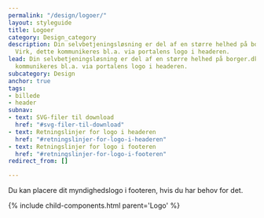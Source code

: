 ```yaml
---
permalink: "/design/logoer/"
layout: styleguide
title: Logoer
category: Design_category
description: Din selvbetjeningsløsning er del af en større helhed på borger.dk og
  Virk, dette kommunikeres bl.a. via portalens logo i headeren.
lead: Din selvbetjeningsløsning er del af en større helhed på borger.dk og Virk, dette
  kommunikeres bl.a. via portalens logo i headeren.
subcategory: Design
anchor: true
tags:
- billede
- header
subnav:
- text: SVG-filer til download
  href: "#svg-filer-til-download"
- text: Retningslinjer for logo i headeren
  href: "#retningslinjer-for-logo-i-headeren"
- text: Retningslinjer for logo i footeren
  href: "#retningslinjer-for-logo-i-footeren"
redirect_from: []

---
```

Du kan placere dit myndighedslogo i footeren, hvis du har behov for det.

{% include child-components.html parent='Logo' %}